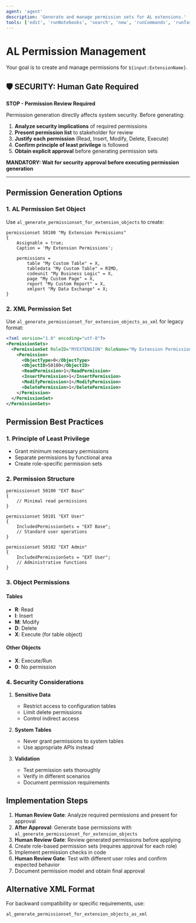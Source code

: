 ```yaml
---
agent: 'agent'
description: 'Generate and manage permission sets for AL extensions.'
tools: ['edit', 'runNotebooks', 'search', 'new', 'runCommands', 'runTasks', 'runSubagent', 'usages', 'vscodeAPI', 'problems', 'changes', 'testFailure', 'openSimpleBrowser', 'fetch', 'githubRepo', 'extensions', 'todos', 'runTests']
---
```


# AL Permission Management

Your goal is to create and manage permissions for `${input:ExtensionName}`.

## 🛡️ SECURITY: Human Gate Required

**STOP - Permission Review Required**

Permission generation directly affects system security. Before generating:

1. **Analyze security implications** of required permissions
2. **Present permission list** to stakeholder for review
3. **Justify each permission** (Read, Insert, Modify, Delete, Execute)
4. **Confirm principle of least privilege** is followed
5. **Obtain explicit approval** before generating permission sets

**MANDATORY: Wait for security approval before executing permission generation**

---

## Permission Generation Options

### 1. AL Permission Set Object
Use `al_generate_permissionset_for_extension_objects` to create:

```al
permissionset 50100 "My Extension Permissions"
{
    Assignable = true;
    Caption = 'My Extension Permissions';
    
    permissions = 
        table "My Custom Table" = X,
        tabledata "My Custom Table" = RIMD,
        codeunit "My Business Logic" = X,
        page "My Custom Page" = X,
        report "My Custom Report" = X,
        xmlport "My Data Exchange" = X;
}
```

### 2. XML Permission Set
Use `al_generate_permissionset_for_extension_objects_as_xml` for legacy format:

```xml
<?xml version="1.0" encoding="utf-8"?>
<PermissionSets>
  <PermissionSet RoleID="MYEXTENSION" RoleName="My Extension Permissions">
    <Permission>
      <ObjectType>0</ObjectType>
      <ObjectID>50100</ObjectID>
      <ReadPermission>1</ReadPermission>
      <InsertPermission>1</InsertPermission>
      <ModifyPermission>1</ModifyPermission>
      <DeletePermission>1</DeletePermission>
    </Permission>
  </PermissionSet>
</PermissionSets>
```

## Permission Best Practices

### 1. Principle of Least Privilege
- Grant minimum necessary permissions
- Separate permissions by functional area
- Create role-specific permission sets

### 2. Permission Structure
```al
permissionset 50100 "EXT Base"
{
    // Minimal read permissions
}

permissionset 50101 "EXT User"
{
    IncludedPermissionSets = "EXT Base";
    // Standard user operations
}

permissionset 50102 "EXT Admin"
{
    IncludedPermissionSets = "EXT User";
    // Administrative functions
}
```

### 3. Object Permissions

#### Tables
- **R**: Read
- **I**: Insert
- **M**: Modify
- **D**: Delete
- **X**: Execute (for table object)

#### Other Objects
- **X**: Execute/Run
- **0**: No permission

### 4. Security Considerations

1. **Sensitive Data**
   - Restrict access to configuration tables
   - Limit delete permissions
   - Control indirect access

2. **System Tables**
   - Never grant permissions to system tables
   - Use appropriate APIs instead

3. **Validation**
   - Test permission sets thoroughly
   - Verify in different scenarios
   - Document permission requirements

## Implementation Steps

1. **Human Review Gate**: Analyze required permissions and present for approval
2. **After Approval**: Generate base permissions with `al_generate_permissionset_for_extension_objects`
3. **Human Review Gate**: Review generated permissions before applying
4. Create role-based permission sets (requires approval for each role)
5. Implement permission checks in code
6. **Human Review Gate**: Test with different user roles and confirm expected behavior
7. Document permission model and obtain final approval

## Alternative XML Format

For backward compatibility or specific requirements, use:
```
al_generate_permissionset_for_extension_objects_as_xml
```
